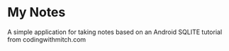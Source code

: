 # My Notes
A simple application for taking notes based on an Android SQLITE tutorial from codingwithmitch.com
